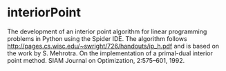 # interiorPoint
The development of an interior point algorithm for linear programming problems in Python using the Spider IDE.  The algorithm follows http://pages.cs.wisc.edu/~swright/726/handouts/ip_h.pdf and is based on the work by 
S. Mehrotra. On the implementation of a primal-dual interior point method. SIAM Journal on Optimization, 2:575–601, 1992.
